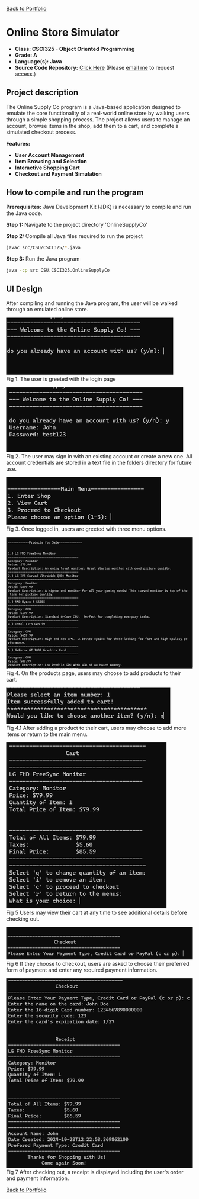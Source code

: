 [Back to Portfolio](./)

Online Store Simulator
===============

-   **Class: CSCI325 - Object Oriented Programming** 
-   **Grade: A** 
-   **Language(s): Java** 
-   **Source Code Repository:** [Click Here](https://github.com/zachWeav/CSCI325_Online_Store_Simulator) 
    (Please [email me](mailto:ZDWeaver@csustudent.net?subject=GitHub%20Access) to request access.)
    
## Project description

The Online Supply Co program is a Java-based application designed to emulate the core functionality of a real-world online store by walking users through a simple shopping process.  The project allows users to manage an account, browse items in the shop, add them to a cart, and complete a simulated checkout process.  

**Features:**
-    **User Account Management**
-    **Item Browsing and Selection**
-    **Interactive Shopping Cart**
-    **Checkout and Payment Simulation**

## How to compile and run the program

**Prerequisites:** Java Development Kit (JDK) is necessary to compile and run the Java code.

**Step 1:** Navigate to the project directory 'OnlineSupplyCo' 

**Step 2:** Compile all Java files required to run the project
```bash
javac src/CSU/CSCI325/*.java
```

**Step 3:** Run the Java program
```bash
java -cp src CSU.CSCI325.OnlineSupplyCo
```


## UI Design

After compiling and running the Java program, the user will be walked through an emulated online store.

![screenshot](images/project2/WelcomePage.png)  
Fig 1. The user is greeted with the login page

![screenshot](images/project2/Credentials.png)  
Fig 2. The user may sign in with an existing account or create a new one.  All account credentials are stored in a text file in the folders directory for future use.

![screenshot](images/project2/MainMenu.png)  
Fig 3. Once logged in, users are greeted with three menu options.

![screenshot](images/project2/Products.png)  
Fig 4. On the products page, users may choose to add products to their cart.

![screenshot](images/project2/products2.png)  
Fig 4.1 After adding a product to their cart, users may choose to add more items or return to the main menu.

![screenshot](images/project2/Cart.png)  
Fig 5 Users may view their cart at any time to see additional details before checking out.

![screenshot](images/project2/Checkout1.png)  
Fig 6 If they choose to checkout, users are asked to choose their preferred form of payment and enter any required payment information.

![screenshot](images/project2/Receipt.png)  
Fig 7 After checking out, a receipt is displayed including the user's order and payment information.





[Back to Portfolio](./)
